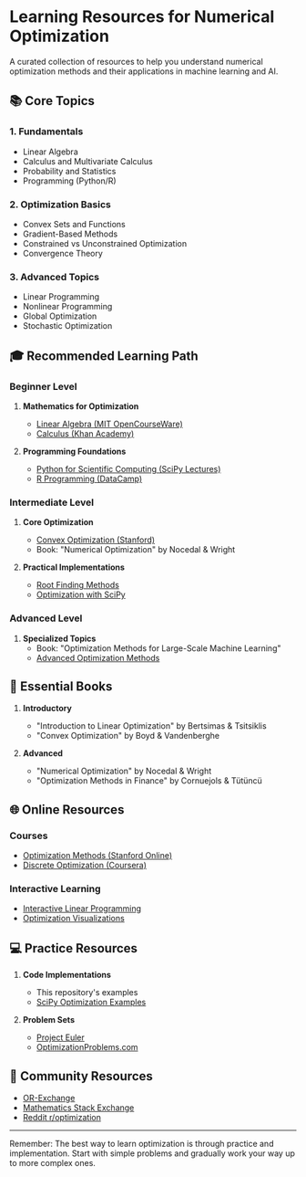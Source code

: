 # Learning Resources for Numerical Optimization

A curated collection of resources to help you understand numerical optimization methods and their applications in machine learning and AI.

## 📚 Core Topics

### 1. Fundamentals
- Linear Algebra
- Calculus and Multivariate Calculus
- Probability and Statistics
- Programming (Python/R)

### 2. Optimization Basics
- Convex Sets and Functions
- Gradient-Based Methods
- Constrained vs Unconstrained Optimization
- Convergence Theory

### 3. Advanced Topics
- Linear Programming
- Nonlinear Programming
- Global Optimization
- Stochastic Optimization

## 🎓 Recommended Learning Path

### Beginner Level
1. **Mathematics for Optimization**
   - [Linear Algebra (MIT OpenCourseWare)](https://ocw.mit.edu/courses/mathematics/18-06-linear-algebra-spring-2010/)
   - [Calculus (Khan Academy)](https://www.khanacademy.org/math/calculus-1)

2. **Programming Foundations**
   - [Python for Scientific Computing (SciPy Lectures)](https://scipy-lectures.org/)
   - [R Programming (DataCamp)](https://www.datacamp.com/courses/free-introduction-to-r)

### Intermediate Level
1. **Core Optimization**
   - [Convex Optimization (Stanford)](https://www.youtube.com/watch?v=McLq1hEq3UY&list=PL3940DD956CDF0622)
   - Book: "Numerical Optimization" by Nocedal & Wright

2. **Practical Implementations**
   - [Root Finding Methods](https://www.youtube.com/watch?v=MlP_W-obuNg&list=PLb0Tx2oJWuYIpNE23qYHGQD42TIR3ThNz)
   - [Optimization with SciPy](https://docs.scipy.org/doc/scipy/reference/optimize.html)

### Advanced Level
1. **Specialized Topics**
   - Book: "Optimization Methods for Large-Scale Machine Learning"
   - [Advanced Optimization Methods](https://coral.ise.lehigh.edu/frankecurtis/files/papers/BottCurtNoce18.pdf)

## 📖 Essential Books

1. **Introductory**
   - "Introduction to Linear Optimization" by Bertsimas & Tsitsiklis
   - "Convex Optimization" by Boyd & Vandenberghe

2. **Advanced**
   - "Numerical Optimization" by Nocedal & Wright
   - "Optimization Methods in Finance" by Cornuejols & Tütüncü

## 🌐 Online Resources

### Courses
- [Optimization Methods (Stanford Online)](https://online.stanford.edu/courses/ms&e311-optimization)
- [Discrete Optimization (Coursera)](https://www.coursera.org/learn/discrete-optimization)

### Interactive Learning
- [Interactive Linear Programming](https://www.geogebra.org/m/yxj3kp5f)
- [Optimization Visualizations](https://www.benfrederickson.com/numerical-optimization/)

## 💻 Practice Resources

1. **Code Implementations**
   - This repository's examples
   - [SciPy Optimization Examples](https://docs.scipy.org/doc/scipy/reference/optimize.html#tutorial)

2. **Problem Sets**
   - [Project Euler](https://projecteuler.net/)
   - [OptimizationProblems.com](https://optimizationproblems.com/)

## 🤝 Community Resources

- [OR-Exchange](https://or.stackexchange.com/)
- [Mathematics Stack Exchange](https://math.stackexchange.com/)
- [Reddit r/optimization](https://www.reddit.com/r/optimization/)

---

Remember: The best way to learn optimization is through practice and implementation. Start with simple problems and gradually work your way up to more complex ones.
